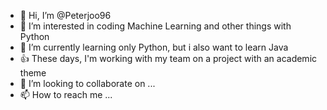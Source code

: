 - 👋 Hi, I’m @Peterjoo96
- 👀 I’m interested in coding Machine Learning and other things with Python 
- 🌱 I’m currently learning only Python, but i also want to learn Java
- 👍 These days, I'm working with my team on a project with an academic theme
- 💞️ I’m looking to collaborate on ...
- 📫 How to reach me ...

<!---
Peterjoo96/Peterjoo96 is a ✨ special ✨ repository because its `README.md` (this file) appears on your GitHub profile.
You can click the Preview link to take a look at your changes.
--->
